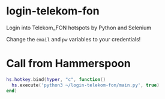 # login-telekom-fon

Login into Telekom_FON hotspots by Python and Selenium

Change the `email` and `pw` variables to your credentials!

# Call from Hammerspoon

```lua
hs.hotkey.bind(hyper, "c", function()
  hs.execute('python3 ~/login-telekom-fon/main.py', true)
end)
```
